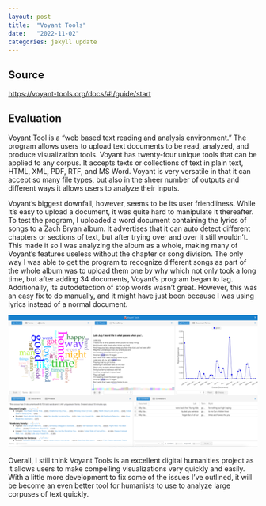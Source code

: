 ```yaml
---
layout: post
title:  "Voyant Tools"
date:   "2022-11-02"
categories: jekyll update
---
```


## Source

https://voyant-tools.org/docs/#!/guide/start

## Evaluation

Voyant Tool is a “web based text reading and analysis environment.” The program allows users to upload text documents to be read, analyzed, and produce visualization tools. Voyant has twenty-four unique tools that can be applied to any corpus. It accepts texts or collections of text in plain text, HTML, XML, PDF, RTF, and MS Word. Voyant is very versatile in that it can accept so many file types, but also in the sheer number of outputs and different ways it allows users to analyze their inputs. 

Voyant’s biggest downfall, however, seems to be its user friendliness. While it’s easy to upload a document, it was quite hard to manipulate it thereafter. To test the program, I uploaded a word document containing the lyrics of songs to a Zach Bryan album. It advertises that it can auto detect different chapters or sections of text, but after trying over and over it still wouldn’t. This made it so I was analyzing the album as a whole, making many of Voyant’s features useless without the chapter or song division. The only way I was able to get the program to recognize different songs as part of the whole album was to upload them one by why which not only took a long time, but after adding 34 documents, Voyant’s program began to lag. Additionally, its autodetection of stop words wasn’t great. However, this was an easy fix to do manually, and it might have just been because I was using lyrics instead of a normal document. 

![png](../assets/Picture1.png)

Overall, I still think Voyant Tools is an excellent digital humanities project as it allows users to make compelling visualizations very quickly and easily. With a little more development to fix some of the issues I’ve outlined, it will be become an even better tool for humanists to use to analyze large corpuses of text quickly.  